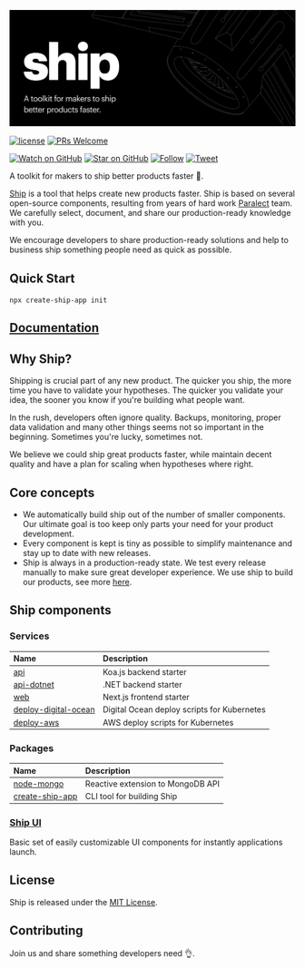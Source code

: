 ![Ship](ship.png)

[![license](https://img.shields.io/github/license/mashape/apistatus.svg?style=flat-square)](LICENSE)
[![PRs Welcome](https://img.shields.io/badge/PRs-welcome-brightgreen.svg?style=flat-square)](http://makeapullrequest.com)

[![Watch on GitHub](https://img.shields.io/github/watchers/paralect/ship.svg?style=social&label=Watch)](https://github.com/paralect/ship/watchers)
[![Star on GitHub](https://img.shields.io/github/stars/paralect/ship.svg?style=social&label=Stars)](https://github.com/paralect/ship/stargazers)
[![Follow](https://img.shields.io/twitter/follow/paralect.svg?style=social&label=Follow)](https://twitter.com/paralect)
[![Tweet](https://img.shields.io/twitter/url/https/github.com/paralect/ship.svg?style=social)](https://twitter.com/intent/tweet?text=I%27m%20building%20my%20next%20product%20with%20Ship%20%F0%9F%9A%80.%20Check%20it%20out:%20https://github.com/paralect/ship)

A toolkit for makers to ship better products faster 🚀. 

[Ship](https://ship.paralect.com) is a tool that helps create new products faster. Ship is based on several open-source components, resulting from years of hard work [Paralect](https://www.paralect.com) team. We carefully select, document, and share our production-ready knowledge with you.

We encourage developers to share production-ready solutions and help to business ship something people need as quick as possible.

## Quick Start

```shell
npx create-ship-app init
```

## [Documentation](https://ship.paralect.com/docs/intro)

## Why Ship?

Shipping is crucial part of any new product. The quicker you ship, the more time you have to validate your hypotheses. The quicker you validate your idea, the sooner you know if you're building what people want.

In the rush, developers often ignore quality. Backups, monitoring, proper data validation and many other things seems not so important in the beginning. Sometimes you're lucky, sometimes not.

We believe we could ship great products faster, while maintain decent quality and have a plan for scaling when hypotheses where right.

## Core concepts

* We automatically build ship out of the number of smaller components. Our ultimate goal is too keep only parts your need for your product development.
* Every component is kept is tiny as possible to simplify maintenance and stay up to date with new releases. 
* Ship is always in a production-ready state. We test every release manually to make sure great developer experience. We use ship to build our products, see more [here](https://www.paralect.com/build-stage).

## Ship components

### Services

|Name|Description|
|:---|:----------|
|[api](services/api)|Koa.js backend starter|
|[api-dotnet](services/api-dotnet)|.NET backend starter|
|[web](services/web)|Next.js frontend starter|
|[deploy-digital-ocean](services/deploy-digital-ocean)|Digital Ocean deploy scripts for Kubernetes|
|[deploy-aws](services/deploy-aws)|AWS deploy scripts for Kubernetes|

### Packages

|Name|Description|
|:---|:----------|
|[node-mongo](packages/node-mongo)|Reactive extension to MongoDB API|
|[create-ship-app](packages/create-ship-app)|CLI tool for building Ship|

### [Ship UI](https://master--62543f00c4eb91003a7f2a91.chromatic.com/)
Basic set of easily customizable UI components for instantly applications launch.

## License

Ship is released under the [MIT License](LICENSE).

## Contributing

Join us and share something developers need 👌.
